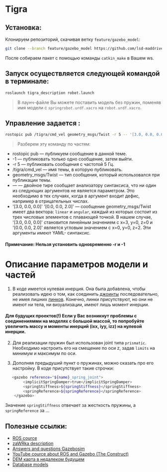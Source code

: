 # Tigra

## Установка:

Клонируем репозиторий, скачивая ветку `feature/gazebo_model`: 

```bash
git clone --branch feature/gazebo_model https://github.com/lsd-maddrive/tigra-project.git
```
После собираем пакет с помощью команды `catkin_make` в Вашем ws.

## Запуск осуществляется следующей командой в терминале:

```bash
roslaunch tigra_description robot.launch
```

> В лаунч-файле Вы можете поставить модель без пружин, поменяв имя модели с `springrobot.urdf.xacro` на `robot.urdf.xacro`.

## Управление задается : 

```bash
rostopic pub /tigra/cmd_vel geometry_msgs/Twist -r 5 -- '[3.0, 0.0, 0.0]' '[0.0, 0.0, 2.0]'
```
>  Разберем эту команду по частям:

- rostopic pub — публикуем сообщение в данной теме.
- -1 — публиковать только одно сообщение, затем выйти.
- -r 5 — публиковать сообщения с частотой 5 Гц.
- /tigra/cmd_vel — имя темы, в которую публиковать.
- geometry_msgs/Twist — тип сообщения, который использовался при публикации темы.
- — — двойное тире сообщает анализатору синтаксиса, что ни один из следующих аргументов не является параметром. Это необходимо в тех случаях, когда в аргумент входит дефис, например в отрицательных числах.
- '[3.0, 0.0, 0.0]' '[0.0, 0.0, 2.0]' — сообщение geometry_msgs/Twist имеет два вектора: `linear` и `angular`, каждый из которых состоит из трех числовых элементов c плавающей точкой. В нашем случае, '[3.0, 0.0, 0.0]' становится линейным значением с x=3, y=0, z=0 и '[0.0, 0.0, 2.0]' является угловым значением с x=0, y=0, z=2. Эти аргументы имеют YAML- синтаксис.

#### Примечание: Нельзя установить одновременно -r и -1

# Описание параметров модели и частей

1. В коде имеется нулевая инерция. Она была добавлена, чтобы реализовать идею о том, как соединить [джоинты](http://wiki.ros.org/urdf/XML/joint) последовательно, не имея лишних [линков](http://wiki.ros.org/urdf/XML/link). Конечно, линки присутствуют, но они не имеют ни тела, ни визуализации, имеют лишь момент инерции.

#### Для будущих проектов(!) Если у Вас возникнут проблемы с соединениямми на моделях с большой массой, то попробуйте увеличить массу и моменты инерций (ixx, iyy, izz) на нулевой инерции.

2. Для реализации пружин был использован joint типа `prismatic`. Необходимо настроить его на смещение по оси z, задав `limits` на минимум и максимум по оси. 

3. Дополняя предыдуший пункт о пружинах, можно сказать про его настройку. В коде присутствует такие строчки: 

```bash
   <gazebo reference="${name}_spring_joint">
    	<implicitSpringDamper>true</implicitSpringDamper>
    	<springStiffness>${springStiffness}</springStiffness>
    	<springReference>${springReference}</springReference>
    </gazebo>
```
Значение `springStiffness` отвечает за жесткость пружины, а `springReference` за ...

## Полезные ссылки:

- [ROS cource](https://github.com/KaiL4eK/ros_course)
- [zaWRka description](https://github.com/lsd-maddrive/zaWRka-project/tree/develop/wr8_description)
- [Answers and questions Gazebosim](https://answers.gazebosim.org/questions/)
- [YouTube cource about ROS and Gazebo (The Construct)](https://www.youtube.com/channel/UCt6Lag-vv25fTX3e11mVY1Q)
- [DEM карта в недалеком будущем](http://gazebosim.org/tutorials/?tut=dem)
- [Database models](https://github.com/osrf/gazebo_models)


